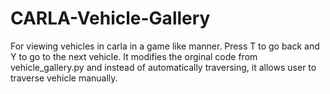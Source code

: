 # CARLA-Vehicle-Gallery

For viewing vehicles in carla in a game like manner. Press T to go back and Y to go to the next vehicle. It modifies the orginal code from vehicle_gallery.py and instead of automatically traversing, it allows user to traverse vehicle manually. 
